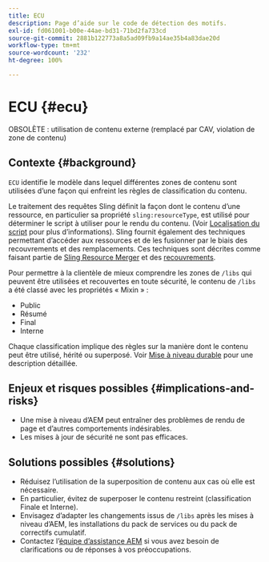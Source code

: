 ```yaml
---
title: ECU
description: Page d’aide sur le code de détection des motifs.
exl-id: fd061001-b00e-44ae-bd31-71bd2fa733cd
source-git-commit: 2881b122773a8a5ad09fb9a14ae35b4a83dae20d
workflow-type: tm+mt
source-wordcount: '232'
ht-degree: 100%

---
```


# ECU {#ecu}

OBSOLÈTE : utilisation de contenu externe (remplacé par CAV, violation de zone de contenu)

## Contexte {#background}

`ECU` identifie le modèle dans lequel différentes zones de contenu sont utilisées d’une façon qui enfreint les règles de classification du contenu.

Le traitement des requêtes Sling définit la façon dont le contenu d’une ressource, en particulier sa propriété `sling:resourceType`, est utilisé pour déterminer le script à utiliser pour le rendu du contenu. (Voir [Localisation du script](https://experienceleague.adobe.com/fr/docs/experience-manager-65/content/implementing/developing/introduction/the-basics#locating-the-script) pour plus d’informations). Sling fournit également des techniques permettant d’accéder aux ressources et de les fusionner par le biais des recouvrements et des remplacements. Ces techniques sont décrites comme faisant partie de [Sling Resource Merger](https://experienceleague.adobe.com/fr/docs/experience-manager-65/content/implementing/developing/platform/sling-resource-merger) et des [recouvrements](https://experienceleague.adobe.com/fr/docs/experience-manager-65/content/implementing/developing/platform/overlays).

Pour permettre à la clientèle de mieux comprendre les zones de `/libs` qui peuvent être utilisées et recouvertes en toute sécurité, le contenu de `/libs` a été classé avec les propriétés « Mixin » :

* Public
* Résumé
* Final
* Interne

Chaque classification implique des règles sur la manière dont le contenu peut être utilisé, hérité ou superposé. Voir [Mise à niveau durable](https://experienceleague.adobe.com/fr/docs/experience-manager-65/content/implementing/deploying/upgrading/sustainable-upgrades) pour une description détaillée.

## Enjeux et risques possibles {#implications-and-risks}

* Une mise à niveau d’AEM peut entraîner des problèmes de rendu de page et d’autres comportements indésirables.
* Les mises à jour de sécurité ne sont pas efficaces.

## Solutions possibles {#solutions}

* Réduisez l’utilisation de la superposition de contenu aux cas où elle est nécessaire.
* En particulier, évitez de superposer le contenu restreint (classification Finale et Interne).
* Envisagez d’adapter les changements issus de `/libs` après les mises à niveau d’AEM, les installations du pack de services ou du pack de correctifs cumulatif.
* Contactez l’[équipe d’assistance AEM](https://helpx.adobe.com/fr/enterprise/using/support-for-experience-cloud.html) si vous avez besoin de clarifications ou de réponses à vos préoccupations.
